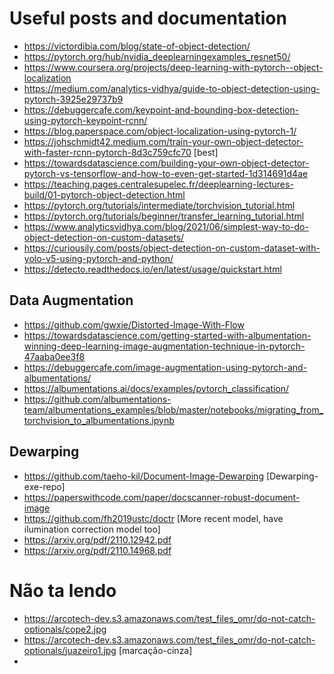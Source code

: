 # Useful posts and documentation

- https://victordibia.com/blog/state-of-object-detection/
- https://pytorch.org/hub/nvidia_deeplearningexamples_resnet50/
- https://www.coursera.org/projects/deep-learning-with-pytorch--object-localization
- https://medium.com/analytics-vidhya/guide-to-object-detection-using-pytorch-3925e29737b9
- https://debuggercafe.com/keypoint-and-bounding-box-detection-using-pytorch-keypoint-rcnn/
- https://blog.paperspace.com/object-localization-using-pytorch-1/
- https://johschmidt42.medium.com/train-your-own-object-detector-with-faster-rcnn-pytorch-8d3c759cfc70 [best]
- https://towardsdatascience.com/building-your-own-object-detector-pytorch-vs-tensorflow-and-how-to-even-get-started-1d314691d4ae
- https://teaching.pages.centralesupelec.fr/deeplearning-lectures-build/01-pytorch-object-detection.html
- https://pytorch.org/tutorials/intermediate/torchvision_tutorial.html
- https://pytorch.org/tutorials/beginner/transfer_learning_tutorial.html
- https://www.analyticsvidhya.com/blog/2021/06/simplest-way-to-do-object-detection-on-custom-datasets/
- https://curiousily.com/posts/object-detection-on-custom-dataset-with-yolo-v5-using-pytorch-and-python/
- https://detecto.readthedocs.io/en/latest/usage/quickstart.html

## Data Augmentation

- https://github.com/gwxie/Distorted-Image-With-Flow
- https://towardsdatascience.com/getting-started-with-albumentation-winning-deep-learning-image-augmentation-technique-in-pytorch-47aaba0ee3f8
- https://debuggercafe.com/image-augmentation-using-pytorch-and-albumentations/
- https://albumentations.ai/docs/examples/pytorch_classification/
- https://github.com/albumentations-team/albumentations_examples/blob/master/notebooks/migrating_from_torchvision_to_albumentations.ipynb

## Dewarping

- https://github.com/taeho-kil/Document-Image-Dewarping [Dewarping-exe-repo]
- https://paperswithcode.com/paper/docscanner-robust-document-image
- https://github.com/fh2019ustc/doctr [More recent model, have ilumination correction model too]
- https://arxiv.org/pdf/2110.12942.pdf
- https://arxiv.org/pdf/2110.14968.pdf

# Não ta lendo

- https://arcotech-dev.s3.amazonaws.com/test_files_omr/do-not-catch-optionals/cope2.jpg
- https://arcotech-dev.s3.amazonaws.com/test_files_omr/do-not-catch-optionals/juazeiro1.jpg [marcação-cinza]
-
